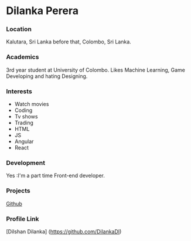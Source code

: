 # Dilanka Perera

### Location
Kalutara, Sri Lanka before that, Colombo, Sri Lanka.

### Academics
3rd year student at University of Colombo. Likes Machine Learning, Game Developing and hating Designing.

### Interests
- Watch movies
- Coding
- Tv shows
- Trading
- HTML
- JS
- Angular
- React

### Development
Yes :I'm a part time Front-end developer.

### Projects
[Github](https://github.com/DilankaDI)

### Profile Link
[Dilshan Dilanka] (https://github.com/DilankaDI)
